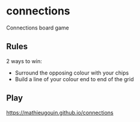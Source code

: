 # connections
Connections board game

## Rules
2 ways to win:
- Surround the opposing colour with your chips
- Build a line of your colour end to end of the grid

## Play
https://mathieugouin.github.io/connections
